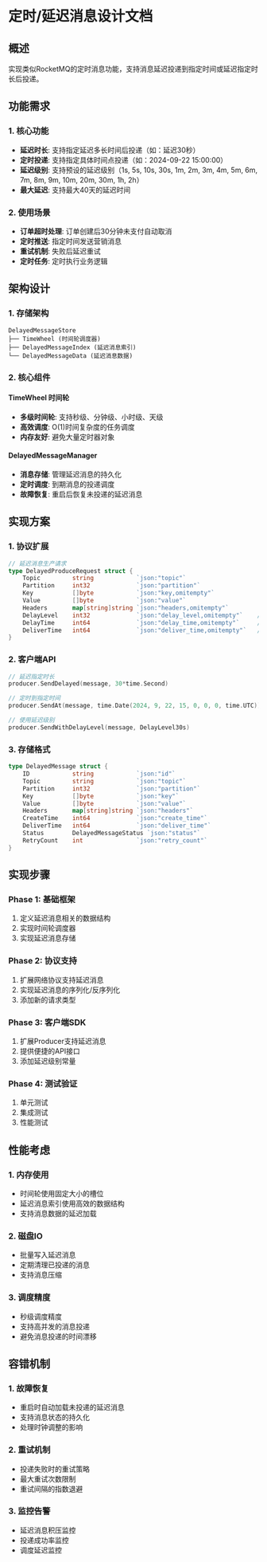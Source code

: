 # 定时/延迟消息设计文档

## 概述

实现类似RocketMQ的定时消息功能，支持消息延迟投递到指定时间或延迟指定时长后投递。

## 功能需求

### 1. 核心功能
- **延迟时长**: 支持指定延迟多长时间后投递（如：延迟30秒）
- **定时投递**: 支持指定具体时间点投递（如：2024-09-22 15:00:00）
- **延迟级别**: 支持预设的延迟级别（1s, 5s, 10s, 30s, 1m, 2m, 3m, 4m, 5m, 6m, 7m, 8m, 9m, 10m, 20m, 30m, 1h, 2h）
- **最大延迟**: 支持最大40天的延迟时间

### 2. 使用场景
- **订单超时处理**: 订单创建后30分钟未支付自动取消
- **定时推送**: 指定时间发送营销消息
- **重试机制**: 失败后延迟重试
- **定时任务**: 定时执行业务逻辑

## 架构设计

### 1. 存储架构
```
DelayedMessageStore
├── TimeWheel (时间轮调度器)
├── DelayedMessageIndex (延迟消息索引)
└── DelayedMessageData (延迟消息数据)
```

### 2. 核心组件

#### TimeWheel 时间轮
- **多级时间轮**: 支持秒级、分钟级、小时级、天级
- **高效调度**: O(1)时间复杂度的任务调度
- **内存友好**: 避免大量定时器对象

#### DelayedMessageManager
- **消息存储**: 管理延迟消息的持久化
- **定时调度**: 到期消息的投递调度
- **故障恢复**: 重启后恢复未投递的延迟消息

## 实现方案

### 1. 协议扩展
```go
// 延迟消息生产请求
type DelayedProduceRequest struct {
    Topic         string            `json:"topic"`
    Partition     int32             `json:"partition"`
    Key           []byte            `json:"key,omitempty"`
    Value         []byte            `json:"value"`
    Headers       map[string]string `json:"headers,omitempty"`
    DelayLevel    int32             `json:"delay_level,omitempty"`    // 延迟级别
    DelayTime     int64             `json:"delay_time,omitempty"`     // 延迟时长(毫秒)
    DeliverTime   int64             `json:"deliver_time,omitempty"`   // 投递时间戳
}
```

### 2. 客户端API
```go
// 延迟指定时长
producer.SendDelayed(message, 30*time.Second)

// 定时到指定时间
producer.SendAt(message, time.Date(2024, 9, 22, 15, 0, 0, 0, time.UTC))

// 使用延迟级别
producer.SendWithDelayLevel(message, DelayLevel30s)
```

### 3. 存储格式
```go
type DelayedMessage struct {
    ID            string            `json:"id"`
    Topic         string            `json:"topic"`
    Partition     int32             `json:"partition"`
    Key           []byte            `json:"key"`
    Value         []byte            `json:"value"`
    Headers       map[string]string `json:"headers"`
    CreateTime    int64             `json:"create_time"`
    DeliverTime   int64             `json:"deliver_time"`
    Status        DelayedMessageStatus `json:"status"`
    RetryCount    int               `json:"retry_count"`
}
```

## 实现步骤

### Phase 1: 基础框架
1. 定义延迟消息相关的数据结构
2. 实现时间轮调度器
3. 实现延迟消息存储

### Phase 2: 协议支持
1. 扩展网络协议支持延迟消息
2. 实现延迟消息的序列化/反序列化
3. 添加新的请求类型

### Phase 3: 客户端SDK
1. 扩展Producer支持延迟消息
2. 提供便捷的API接口
3. 添加延迟级别常量

### Phase 4: 测试验证
1. 单元测试
2. 集成测试
3. 性能测试

## 性能考虑

### 1. 内存使用
- 时间轮使用固定大小的槽位
- 延迟消息索引使用高效的数据结构
- 支持消息数据的延迟加载

### 2. 磁盘IO
- 批量写入延迟消息
- 定期清理已投递的消息
- 支持消息压缩

### 3. 调度精度
- 秒级调度精度
- 支持高并发的消息投递
- 避免消息投递的时间漂移

## 容错机制

### 1. 故障恢复
- 重启时自动加载未投递的延迟消息
- 支持消息状态的持久化
- 处理时钟调整的影响

### 2. 重试机制
- 投递失败时的重试策略
- 最大重试次数限制
- 重试间隔的指数退避

### 3. 监控告警
- 延迟消息积压监控
- 投递成功率监控
- 调度延迟监控 